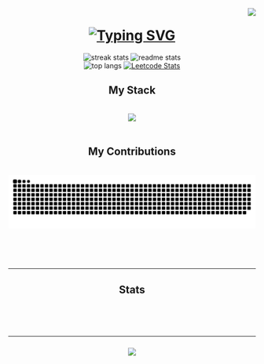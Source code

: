 <img align="right" src="https://visitor-badge.laobi.icu/badge?page_id=addy2354.visitor-badge&left_color=red&right_color=green&left_text=Hello%20Visitors" />

<h1 align="center">
  <a href="https://git.io/typing-svg"><img src="https://readme-typing-svg.demolab.com?font=Righteous&pause=1000&color=507FF7&center=true&vCenter=true&random=false&width=435&lines=Hi+there%2C+I'm+Adeel!+%F0%9F%91%8B;I+work+on+websites+and+web+apps!" alt="Typing SVG" /></a>
</h1>

<div align="center">
  <img width=390 height=160 src="https://streak-stats.demolab.com?user=adeel-015&theme=transparent" alt="streak stats" />
  <img width=390 height=160 src="https://github-readme-stats.vercel.app/api?username=adeel-015&theme=transparent&show_icons=true&rank_icon=github" alt="readme stats" />
  <br/>
  <img width=290 height=400 src="https://github-readme-stats.vercel.app/api/top-langs/?username=adeel-015&layout=donut-vertical&theme=transparent" alt="top langs" />
  <a href="https://leetcode.com/adeel-015" target="_blank">
    <img width=490 height=390 src="https://leetcard.jacoblin.cool/adeel-015?theme=dark&font=ABeeZee&ext=contest" alt="Leetcode Stats">
  </a>
</div>

<h2 align="center"> My Stack </h2>
<br/>
<div align="center">
  <a href="https://skillicons.dev">
    <img src="https://skillicons.dev/icons?i=html,css,bootstrap,js,ts,cpp,postman,latex,materialui,firebase,react,bun,py,vscode,github,netlify,mysql,nodejs,express,java,replit&perline=7" />
  </a>
</div>

<br/>

<div align="center">
  <h2> My Contributions </h2>
  <br>
  <img alt="snake eating my contributions" src="https://raw.githubusercontent.com/adeel-015/adeel-015/output/snake.svg" />

  <br/><br/><br/>
</div>

<hr/>

<h2 align="center"> Stats </h2>
<be>

<br/><br/>
<br/>

<hr/>

<h3 align="center">
  <img src="https://readme-typing-svg.demolab.com/?font=Righteous&size=25&center=true&width=500&height=70&duration=4000&lines=Thanks+for+visiting!%20👋;Shoot+me+a+message+on+LinkedIn!;I'm+always+down+to+learn+new+things!+:)">
</h3>

<br/>
  
